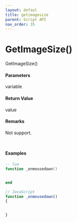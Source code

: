 ```yaml
---
layout: defaul
title: getimagesize
parent: Script API
nav_order: 35
---
```

# GetImageSize\(\)

GetImageSize\(\)

#### Parameters

variable

#### Return Value

value

#### Remarks

Not support.

```lua

```

```js

```

#### 

#### Examples

```lua
-- lua
function _onmousedown()


end
```

```js
// JavaScript
function _onmousedown()
{    


}
```



